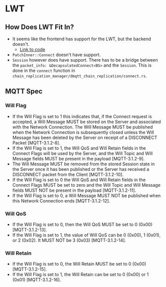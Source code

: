 # LWT

## How Does LWT Fit In?

* It seems like the frontend has support for the LWT, but the backend doesn't.
  * [Link to code](https://github.com/Azure/iotedge-broker/blob/fd1cf35351dd4bb5fabe4557521942cb0cc515dd/core/server/src/dmqtt/chain_replication_manager/dmqtt_chain_replication/connect.rs#L53)
* `PatchInner::Connect` doesn't have support.
* `Session` however does have support. There has to be a bridge between the `packet_info: &DecapsulatedConnect<BS>` and the `Session`. This is done in the `connect` function in `chain_replication_manager/dmqtt_chain_replication/connect.rs`.


## MQTT Spec

### Will Flag

* If the Will Flag is set to 1 this indicates that, if the Connect request is accepted, a Will Message MUST be stored on the Server and associated with the Network Connection. The Will Message MUST be published when the Network Connection is subsequently closed unless the Will Message has been deleted by the Server on receipt of a DISCONNECT Packet [MQTT-3.1.2-8].
* If the Will Flag is set to 1, the Will QoS and Will Retain fields in the Connect Flags will be used by the Server, and the Will Topic and Will Message fields MUST be present in the payload [MQTT-3.1.2-9].
* The Will Message MUST be removed from the stored Session state in the Server once it has been published or the Server has received a DISCONNECT packet from the Client [MQTT-3.1.2-10].
* If the Will Flag is set to 0 the Will QoS and Will Retain fields in the Connect Flags MUST be set to zero and the Will Topic and Will Message fields MUST NOT be present in the payload [MQTT-3.1.2-11].
* If the Will Flag is set to 0, a Will Message MUST NOT be published when this Network Connection ends [MQTT-3.1.2-12].

### Will QoS

* If the Will Flag is set to 0, then the Will QoS MUST be set to 0 (0x00) [MQTT-3.1.2-13].
* If the Will Flag is set to 1, the value of Will QoS can be 0 (0x00), 1 (0x01), or 2 (0x02). It MUST NOT be 3 (0x03) [MQTT-3.1.2-14].

### Will Retain

* If the Will Flag is set to 0, the Will Retain MUST be set to 0 (0x00) [MQTT-3.1.2-15].
* If the Will Flag is set to 1, the Will Retain can be set to 0 (0x00) or 1 (0x01) [MQTT-3.1.2-16].
